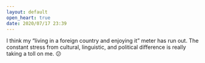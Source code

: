 ```yaml
---
layout: default
open_heart: true
date: 2020/07/17 23:39
---
```


I think my “living in a foreign country and enjoying it” meter has run out. The constant stress from cultural, linguistic, and political difference is really taking a toll on me. 😕
